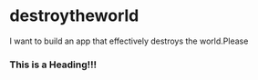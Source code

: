 # destroytheworld
I want to build an app that effectively destroys the world.Please

### This is a Heading!!!

